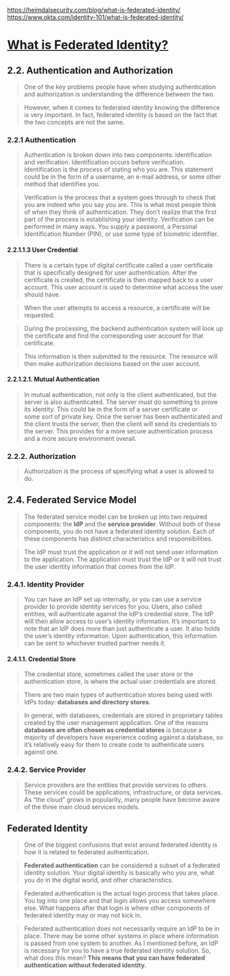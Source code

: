 https://heimdalsecurity.com/blog/what-is-federated-identity/
https://www.okta.com/identity-101/what-is-federated-identity/
# [What is Federated Identity?](https://learning.oreilly.com/library/view/federated-identity-primer/9780124071896/)
## 2.2. Authentication and Authorization
>One of the key problems people have when studying authentication and authorization is understanding the difference between the two.

>However, when it comes to federated identity knowing the difference is very important. In fact, federated identity is based on the fact that the two concepts are not the same.
### 2.2.1 Authentication
>Authentication is broken down into two components: identification and verification. Identification occurs before verification. Identification is the process of stating who you are. This statement could be in the form of a username, an e-mail address, or some other method that identifies you.

>Verification is the process that a system goes through to check that you are indeed who you say you are. This is what most people think of when they think of authentication. They don’t realize that the first part of the process is establishing your identity. Verification can be performed in many ways. You supply a password, a Personal Identification Number (PIN), or use some type of biometric identifier.
#### 2.2.1.1.3 User Credential
>There is a certain type of digital certificate called a user certificate that is specifically designed for user authentication. After the certificate is created, the certificate is then mapped back to a user account. This user account is used to determine what access the user should have.

>When the user attempts to access a resource, a certificate will be requested.

>During the processing, the backend authentication system will look up the certificate and find the corresponding user account for that certificate.

>This information is then submitted to the resource. The resource will then make authorization decisions based on the user account.
#### 2.2.1.2.1. Mutual Authentication
>In mutual authentication, not only is the client authenticated, but the server is also authenticated. The server must do something to prove its identity. This could be in the form of a server certificate or some sort of private key. Once the server has been authenticated and the client trusts the server, then the client will send its credentials to the server. This provides for a more secure authentication process and a more secure environment overall.
### 2.2.2. Authorization
>Authorization is the process of specifying what a user is allowed to do.
## 2.4. Federated Service Model
>The federated service model can be broken up into two required components: the **IdP** and the **service provider**. Without both of these components, you do not have a federated identity solution. Each of these components has distinct characteristics and responsibilities.

>The IdP must trust the application or it will not send user information to the application. The application must trust the IdP or it will not trust the user identity information that comes from the IdP.
### 2.4.1. Identity Provider
>You can have an IdP set up internally, or you can use a service provider to provide identity services for you. Users, also called entities, will authenticate against the IdP’s credential store. The IdP will then allow access to user’s identity information. It’s important to note that an IdP does more than just authenticate a user. It also holds the user’s identity information. Upon authentication, this information can be sent to whichever trusted partner needs it.
#### 2.4.1.1. Credential Store
> The credential store, sometimes called the user store or the authentication store, is where the actual user credentials are stored.

>There are two main types of authentication stores being used with IdPs today: **databases and directory stores**.

>In general, with databases, credentials are stored in proprietary tables created by the user management application. One of the reasons **databases are often chosen as credential stores** is because a majority of developers have experience coding against a database, so it’s relatively easy for them to create code to authenticate users against one.
### 2.4.2. Service Provider
>Service providers are the entities that provide services to others. These services could be applications, infrastructure, or data services. As “the cloud” grows in popularity, many people have become aware of the three main cloud services models.
## Federated Identity
>One of the biggest confusions that exist around federated identity is how it is related to federated authentication. 

>**Federated authentication** can be considered a subset of a federated identity solution. Your digital identity is basically who you are, what you do in the digital world, and other characteristics.

>Federated authentication is the actual login process that takes place. You log into one place and that login allows you access somewhere else. What happens after that login is where other components of federated identity may or may not kick in.

>Federated authentication does not necessarily require an IdP to be in place. There may be some other systems in place where information is passed from one system to another. As I mentioned before, an IdP is necessary for you to have a true federated identity solution. So, what does this mean? **This means that you can have federated authentication without federated identity.**

